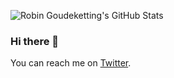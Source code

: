 ![Robin Goudeketting's GitHub Stats](https://github-readme-stats.vercel.app/api?username=goudekettingrm&show_icons=true&theme=transparent)

### Hi there 👋

You can reach me on [Twitter](https://twitter.com/goudekettingrm).
<!--
**GoudekettingRM/GoudekettingRM** is a ✨ _special_ ✨ repository because its `README.md` (this file) appears on your GitHub profile.

Here are some ideas to get you started:

- 🔭 I’m currently working on ...
- 🌱 I’m currently learning ...
- 👯 I’m looking to collaborate on ...
- 🤔 I’m looking for help with ...
- 💬 Ask me about ...
- 📫 How to reach me: ...
- 😄 Pronouns: ...
- ⚡ Fun fact: ...
-->
